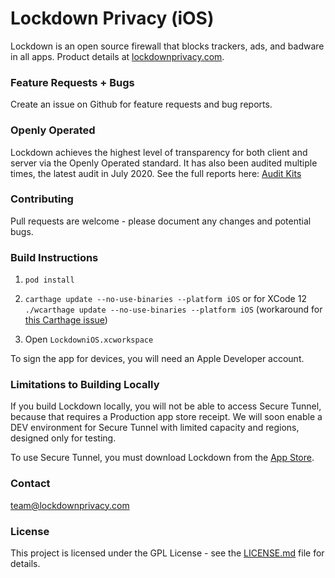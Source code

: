 # Lockdown Privacy (iOS)

Lockdown is an open source firewall that blocks trackers, ads, and badware in all apps. Product details at [lockdownprivacy.com](https://lockdownprivacy.com).

### Feature Requests + Bugs

Create an issue on Github for feature requests and bug reports.

### Openly Operated

Lockdown achieves the highest level of transparency for both client and server via the Openly Operated standard. It has also been audited multiple times, the latest audit in July 2020. See the full reports here: [Audit Kits](https://openlyoperated.org/report/confirmedvpn)

### Contributing

Pull requests are welcome - please document any changes and potential bugs.

### Build Instructions

1. `pod install`

2. `carthage update --no-use-binaries --platform iOS` or for XCode 12 `./wcarthage update --no-use-binaries --platform iOS` (workaround for [this Carthage issue](https://github.com/Carthage/Carthage/issues/3019)) 

3. Open `LockdowniOS.xcworkspace`

To sign the app for devices, you will need an Apple Developer account.

### Limitations to Building Locally

If you build Lockdown locally, you will not be able to access Secure Tunnel, because that requires a Production app store receipt. We will soon enable a DEV environment for Secure Tunnel with limited capacity and regions, designed only for testing.

To use Secure Tunnel, you must download Lockdown from the [App Store](https://lockdownprivacy.com).

### Contact

[team@lockdownprivacy.com](mailto:team@lockdownprivacy.com)

### License

This project is licensed under the GPL License - see the [LICENSE.md](LICENSE.md) file for details.



